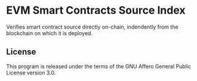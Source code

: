 # EVM Smart Contracts Source Index

Verifies smart contract source
directly on-chain, indendently from the blockchain
on which it is deployed.

## License

This program is released under the terms of the GNU
Affero General Public License version 3.0.
